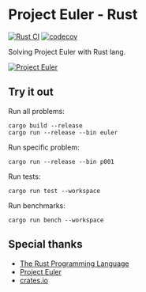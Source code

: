 # Project Euler - Rust

[![Rust CI](https://github.com/gifnksm/ProjectEulerRust/actions/workflows/rust-ci.yml/badge.svg)](https://github.com/gifnksm/ProjectEulerRust/actions/workflows/rust-ci.yml)
[![codecov](https://codecov.io/gh/gifnksm/ProjectEulerRust/branch/master/graph/badge.svg?token=3PXez3ai02)](https://codecov.io/gh/gifnksm/ProjectEulerRust)

Solving Project Euler with Rust lang.

[![Project Euler](https://projecteuler.net/profile/gifnksm.png)](https://projecteuler.net/)

## Try it out

Run all problems:

```console
cargo build --release
cargo run --release --bin euler
```

Run specific problem:

```console
cargo run --release --bin p001
```

Run tests:

```console
cargo run test --workspace
```

Run benchmarks:

```console
cargo run bench --workspace
```

## Special thanks

* [The Rust Programming Language](http://www.rust-lang.org/)
* [Project Euler](http://projecteuler.net/)
* [crates.io](https://crates.io/)
